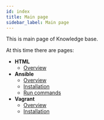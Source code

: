 ```yaml
---
id: index
title: Main page
sidebar_label: Main page
---
```


This is main page of Knowledge base.

At this time there are pages:
- **HTML**
    - [Overview](html/overview.md)
- **Ansible**
    - [Overview](ansible/overview.md)
    - [Installation](ansible/installation.md)
    - [Run commands](ansible/run-commands.md)
- **Vagrant**
    - [Overview](vagrant/overview.md)
    - [Installation](vagrant/installation.md)